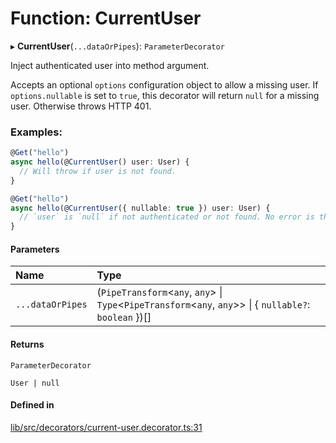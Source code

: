 # Function: CurrentUser

▸ **CurrentUser**(`...dataOrPipes`): `ParameterDecorator`

Inject authenticated user into method argument.

Accepts an optional `options` configuration object to allow a missing user.
If `options.nullable` is set to `true`, this decorator will return `null` for
a missing user. Otherwise throws HTTP 401.

### Examples:

```ts
@Get("hello")
async hello(@CurrentUser() user: User) {
  // Will throw if user is not found.
}
```

```ts
@Get("hello")
async hello(@CurrentUser({ nullable: true }) user: User) {
  // `user` is `null` if not authenticated or not found. No error is thrown.
}
```

#### Parameters

| Name | Type |
| :------ | :------ |
| `...dataOrPipes` | (`PipeTransform`\<`any`, `any`\> \| `Type`\<`PipeTransform`\<`any`, `any`\>\> \| \{ `nullable?`: `boolean`  })[] |

#### Returns

`ParameterDecorator`

`User | null`

#### Defined in

[lib/src/decorators/current-user.decorator.ts:31](https://github.com/joonashak/nestjs-clone-bay/blob/main/lib/src/decorators/current-user.decorator.ts#L31)

